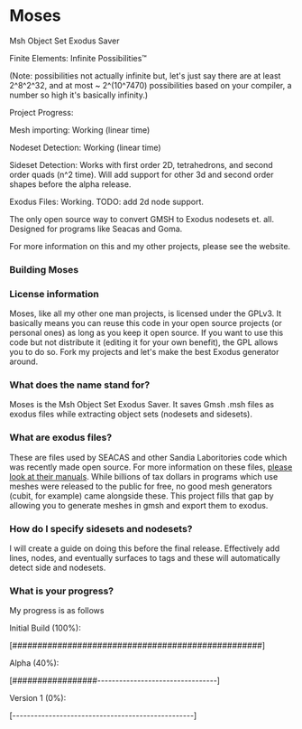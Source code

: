 # Moses
Msh Object Set Exodus Saver

Finite Elements: Infinite Possibilities™

(Note: possibilities not actually infinite but, let's just say there are at least 2^8^2^32, and at most ~ 2^(10^7470) possibilities based on your compiler, a number so high it's basically infinity.)


Project Progress:

Mesh importing: Working (linear time)

Nodeset Detection: Working (linear time)

Sideset Detection: Works with first order 2D, tetrahedrons, and second order quads (n^2 time). Will add support for other 3d and second order shapes before the alpha release.

Exodus Files: Working. TODO: add 2d node support.


The only open source way to convert GMSH to Exodus nodesets et. all. Designed for programs like Seacas and Goma.

For more information on this and my other projects, please see the website.


### Building Moses


### License information
Moses, like all my other one man projects, is licensed under the GPLv3. It basically means you can reuse this code in your open source projects (or personal ones) as long as you keep it open source. If you want to use this code but not distribute it (editing it for your own benefit), the GPL allows you to do so. Fork my projects and let's make the best Exodus generator around.

### What does the name stand for?
Moses is the Msh Object Set Exodus Saver. It saves Gmsh .msh files as exodus files while extracting object sets (nodesets and sidesets).

### What are exodus files?
These are files used by SEACAS and other Sandia Laboritories code which was recently made open source. For more information on these files, [please look at their manuals](http://gsjaardema.github.io/seacas/). While billions of tax dollars in programs which use meshes were released to the public for free, no good mesh generators (cubit, for example) came alongside these. This project fills that gap by allowing you to generate meshes in gmsh and export them to exodus.

### How do I specify sidesets and nodesets?
I will create a guide on doing this before the final release. Effectively add lines, nodes, and eventually surfaces to tags and these will automatically detect side and nodesets.

### What is your progress?

My progress is as follows

Initial Build (100%):

[##################################################]

Alpha (40%):

[#################---------------------------------]

Version 1 (0%):

[--------------------------------------------------]
